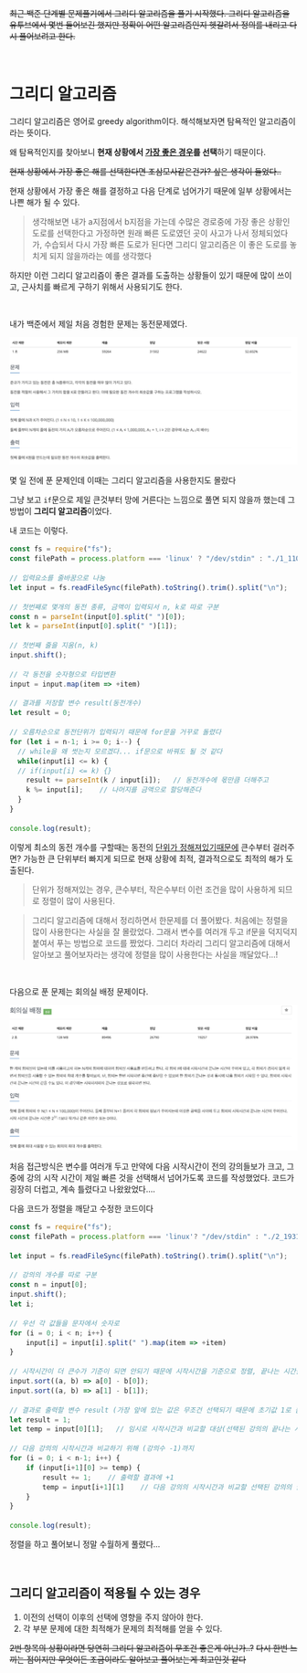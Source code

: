 
~~최근 백준 단계별 문제풀기에서 그리디 알고리즘을 풀기 시작했다. 그리디 알고리즘을 유투브에서 몇번 들어보긴 했지만 정확이 어떤 알고리즘인지 헷갈려서 정의를 내리고 다시 풀어보려고 한다.~~

<br>

# 그리디 알고리즘
그리디 알고리즘은 영어로 greedy algorithm이다. 해석해보자면 탐욕적인 알고리즘이라는 뜻이다.

왜 탐욕적인지를 찾아보니 **현재 상황에서 <u>가장 좋은 경우</u>를 선택**하기 때문이다.  

~~현재 상황에서 가장 좋은 해를 선택한다면 조삼모사같은건가? 싶은 생각이 들었다..~~

현재 상황에서 가장 좋은 해를 결정하고 다음 단계로 넘어가기 때문에 일부 상황에서는 나쁜 해가 될 수 있다. 

> 생각해보면 내가 a지점에서 b지점을 가는데 수많은 경로중에 가장 좋은 상황인 도로를 선택한다고 가정하면 원래 빠른 도로였던 곳이 사고가 나서 정체되었다가, 수습되서 다시 가장 빠른 도로가 된다면 그리디 알고리즘은 이 좋은 도로를 놓치게 되지 않을까라는 예를 생각했다

하지만 이런 그리디 알고리즘이 좋은 결과를 도출하는 상황들이 있기 때문에 많이 쓰이고, 근사치를 빠르게 구하기 위해서 사용되기도 한다.

<br>

내가 백준에서 제일 처음 경험한 문제는 동전문제였다.

![beakjoon](./img/그리디알고리즘.png)

몇 일 전에 푼 문제인데 이때는 그리디 알고리즘을 사용한지도 몰랐다

그냥 보고 `if`문으로 제일 큰것부터 망에 거른다는 느낌으로 풀면 되지 않을까 했는데 그 방법이 **그리디 알고리즘**이었다.

내 코드는 이렇다.

```javascript
const fs = require("fs");
const filePath = process.platform === 'linux' ? "/dev/stdin" : "./1_11047.txt";

// 입력요소를 줄바꿈으로 나눔
let input = fs.readFileSync(filePath).toString().trim().split("\n");

// 첫번째로 몇개의 동전 종류, 금액이 입력되서 n, k로 따로 구분
const n = parseInt(input[0].split(" ")[0]);
let k = parseInt(input[0].split(" ")[1]);

// 첫번째 줄을 지움(n, k)
input.shift();

// 각 동전을 숫자형으로 타입변환
input = input.map(item => +item)

// 결과를 저장할 변수 result(동전개수)
let result = 0;

// 오름차순으로 동전단위가 입력되기 때문에 for문을 거꾸로 돌렸다
for (let i = n-1; i >= 0; i--) {
  // while을 왜 썻는지 모르겠다... if문으로 바꿔도 될 것 같다
  while(input[i] <= k) {
  // if(input[i] <= k) {}
    result += parseInt(k / input[i]);   // 동전개수에 몫만큼 더해주고
    k %= input[i];    // 나머지를 금액으로 할당해준다
  }
}

console.log(result);
```

이렇게 최소의 동전 개수를 구할때는 동전의 <u>단위가 정해져있기때문에</u> 큰수부터 걸러주면? 가능한 큰 단위부터 빠지게 되므로 현재 상황에 최적, 결과적으로도 최적의 해가 도출된다. 

> 단위가 정해져있는 경우, 큰수부터, 작은수부터 이런 조건을 많이 사용하게 되므로 정렬이 많이 사용된다.

> 그리디 알고리즘에 대해서 정리하면서 한문제를 더 풀어봤다. 처음에는 정렬을 많이 사용한다는 사실을 잘 몰랐었다. 그래서 변수를 여러개 두고 if문을 덕지덕지 붙여서 푸는 방법으로 코드를 짰었다. 그리더 차라리 그리디 알고리즘에 대해서 알아보고 풀어보자라는 생각에 정렬을 많이 사용한다는 사실을 깨달았다...!

<br>

다음으로 푼 문제는 회의실 배정 문제이다.

![beakjoon](./img/그리디알고리즘2.png)

처음 접근방식은 변수를 여러개 두고 만약에 다음 시작시간이 전의 강의들보가 크고, 그중에 강의 시작 시간이 제일 빠른 것을 선택해서 넘어가도록 코드를 작성했었다. 코드가 굉장히 더럽고, 계속 틀렸다고 나왔왔었다....

다음 코드가 정렬을 깨닫고 수정한 코드이다
```javascript
const fs = require("fs");
const filePath = process.platform === 'linux'? "/dev/stdin" : "./2_1931.txt";

let input = fs.readFileSync(filePath).toString().trim().split("\n");

// 강의의 개수를 따로 구분
const n = input[0];
input.shift();
let i;

// 우선 각 값들을 문자에서 숫자로
for (i = 0; i < n; i++) {
    input[i] = input[i].split(" ").map(item => +item)
}

// 시작시간이 더 큰수가 기준이 되면 안되기 때문에 시작시간을 기준으로 정렬, 끝나는 시간을 기준으로 정렬 (총 두번 정렬)
input.sort((a, b) => a[0] - b[0]);
input.sort((a, b) => a[1] - b[1]);

// 결과로 출력할 변수 result (가장 앞에 있는 값은 무조건 선택되기 때문에 초기값 1로 둠)
let result = 1;
let temp = input[0][1];   // 임시로 시작시간과 비교할 대상(선택된 강의의 끝나는 시간)

// 다음 강의의 시작시간과 비교하기 위해 (강의수 -1)까지
for (i = 0; i < n-1; i++) {
    if (input[i+1][0] >= temp) {
        result += 1;    // 출력할 결과에 +1 
        temp = input[i+1][1]    // 다음 강의의 시작시간과 비교할 선택된 강의의 끝나는 시간 할당
    }
}

console.log(result);
```

정렬을 하고 풀어보니 정말 수월하게 풀렸다...

<br>

## 그리디 알고리즘이 적용될 수 있는 경우
1. 이전의 선택이 이후의 선택에 영향을 주지 않아야 한다.
2. 각 부분 문제에 대한 최적해가 문제의 최적해를 얻을 수 있다.


~~2번 항목의 상황이라면 당연히 그리디 알고리즘이 무조건 좋은게 아닌가..?~~
~~다시 한번 느끼는 점이지만 무엇이든 조금이라도 알아보고 풀어보는게 최고인것 같다~~

